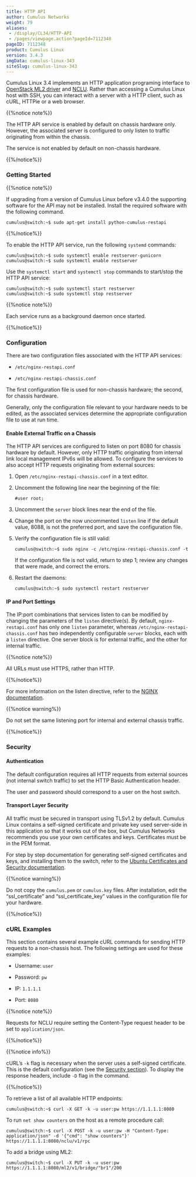 ```yaml
---
title: HTTP API
author: Cumulus Networks
weight: 79
aliases:
 - /display/CL34/HTTP-API
 - /pages/viewpage.action?pageId=7112348
pageID: 7112348
product: Cumulus Linux
version: 3.4.3
imgData: cumulus-linux-343
siteSlug: cumulus-linux-343
---
```

Cumulus Linux 3.4 implements an HTTP application programing interface to
[OpenStack ML2
driver](/version/cumulus-linux-343/Network-Solutions/OpenStack-Neutron-ML2-and-Cumulus-Linux)
and
[NCLU](/version/cumulus-linux-343/System-Configuration/Network-Command-Line-Utility---NCLU).
Rather than accessing a Cumulus Linux host with SSH, you can interact
with a server with a HTTP client, such as cURL, HTTPie or a web browser.

{{%notice note%}}

The HTTP API service is enabled by default on chassis hardware only.
However, the associated server is configured to only listen to traffic
originating from within the chassis.

The service is not enabled by default on non-chassis hardware.

{{%/notice%}}

### <span>Getting Started</span>

{{%notice note%}}

If upgrading from a version of Cumulus Linux before v3.4.0 the
supporting software for the API may not be installed. Install the
required software with the following command.

    cumulus@switch:~$ sudo apt-get install python-cumulus-restapi

{{%/notice%}}

To enable the HTTP API service, run the following `systemd` commands:

    cumulus@switch:~$ sudo systemctl enable restserver-gunicorn
    cumulus@switch:~$ sudo systemctl enable restserver

Use the `systemctl start` and `systemctl stop` commands to start/stop
the HTTP API service:

    cumulus@switch:~$ sudo systemctl start restserver
    cumulus@switch:~$ sudo systemctl stop restserver

{{%notice note%}}

Each service runs as a background daemon once started.

{{%/notice%}}

### <span>Configuration</span>

There are two configuration files associated with the HTTP API services:

  - `/etc/nginx-restapi.conf`

  - `/etc/nginx-restapi-chassis.conf`

The first configuration file is used for non-chassis hardware; the
second, for chassis hardware.

Generally, only the configuration file relevant to your hardware needs
to be edited, as the associated services determine the appropriate
configuration file to use at run time.

#### <span>Enable External Traffic on a Chassis</span>

The HTTP API services are configured to listen on port 8080 for chassis
hardware by default. However, only HTTP traffic originating from
internal link local management IPv6s will be allowed. To configure the
services to also accept HTTP requests originating from external sources:

1.  Open `/etc/nginx-restapi-chassis.conf` in a text editor.

2.  Uncomment the following line near the beginning of the file:
    
        #user root;

3.  Uncomment the `server` block lines near the end of the file.

4.  Change the port on the now uncommented `listen` line if the default
    value, 8088, is not the preferred port, and save the configuration
    file.

5.  Verify the configuration file is still valid:
    
        cumulus@switch:~$ sudo nginx -c /etc/nginx-restapi-chassis.conf -t
    
    If the configuration file is not valid, return to step 1; review any
    changes that were made, and correct the errors.

6.  Restart the daemons:
    
        cumulus@switch:~$ sudo systemctl restart restserver

#### <span>IP and Port Settings</span>

The IP:port combinations that services listen to can be modified by
changing the parameters of the `listen` directive(s). By default,
`nginx-restapi.conf` has only one `listen` parameter, whereas
`/etc/nginx-restapi-chassis.conf` has two independently configurable
`server` blocks, each with a `listen` directive. One server block is for
external traffic, and the other for internal traffic.

{{%notice note%}}

All URLs must use HTTPS, rather than HTTP.

{{%/notice%}}

For more information on the listen directive, refer to the [NGINX
documentation](https://nginx.org/en/docs/http/ngx_http_core_module.html#listen).

{{%notice warning%}}

Do not set the same listening port for internal and external chassis
traffic.

{{%/notice%}}

### <span id="src-7112348_HTTPAPI-security" class="confluence-anchor-link"></span><span>Security</span>

#### <span>Authentication</span>

The default configuration requires all HTTP requests from external
sources (not internal switch traffic) to set the HTTP Basic
Authentication header.

The user and password should correspond to a user on the host switch.

#### <span>Transport Layer Security</span>

All traffic must be secured in transport using TLSv1.2 by default.
Cumulus Linux contains a self-signed certificate and private key used
server-side in this application so that it works out of the box, but
Cumulus Networks recommends you use your own certificates and keys.
Certificates must be in the PEM format.

For step by step documentation for generating self-signed certificates
and keys, and installing them to the switch, refer to the [Ubuntu
Certificates and Security
documentation](https://help.ubuntu.com/lts/serverguide/certificates-and-security.html).

{{%notice warning%}}

Do not copy the `cumulus.pem` or `cumulus.key` files. After
installation, edit the “ssl\_certificate” and “ssl\_certificate\_key”
values in the configuration file for your hardware.

{{%/notice%}}

### <span>cURL Examples</span>

This section contains several example cURL commands for sending HTTP
requests to a non-chassis host. The following settings are used for
these examples:

  - Username: `user`

  - Password: `pw`

  - IP: `1.1.1.1`

  - Port: `8080`

{{%notice note%}}

Requests for NCLU require setting the Content-Type request header to be
set to `application/json`.

{{%/notice%}}

{{%notice info%}}

cURL’s `-k` flag is necessary when the server uses a self-signed
certificate. This is the default configuration (see the [Security
section](#src-7112348_HTTPAPI-security)). To display the response
headers, include `-D` flag in the command.

{{%/notice%}}

To retrieve a list of all available HTTP endpoints:

    cumulus@switch:~$ curl -X GET -k -u user:pw https://1.1.1.1:8080

To run `net show counters` on the host as a remote procedure call:

    cumulus@switch:~$ curl -X POST -k -u user:pw -H "Content-Type: application/json" -d '{"cmd": "show counters"}' https://1.1.1.1:8080/nclu/v1/rpc

To add a bridge using ML2:

    cumulus@switch:~$ curl -X PUT -k -u user:pw https://1.1.1.1:8080/ml2/v1/bridge/"br1"/200

<article id="html-search-results" class="ht-content" style="display: none;">

</article>

<footer id="ht-footer">

</footer>
